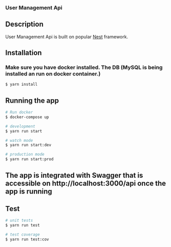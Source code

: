 ### User Management Api

## Description

User Management Api is built on popular [Nest](https://github.com/nestjs/nest) framework.


## Installation

### Make sure you have docker installed. The DB (MySQL is being installed an run on docker container.)

```bash
$ yarn install
```

## Running the app

```bash
# Run docker
$ docker-compose up

# development
$ yarn run start

# watch mode
$ yarn run start:dev

# production mode
$ yarn run start:prod

```

## The app is integrated with Swagger that is accessible on http://localhost:3000/api once the app is  running

## Test
```bash
# unit tests
$ yarn run test

# test coverage
$ yarn run test:cov
```

